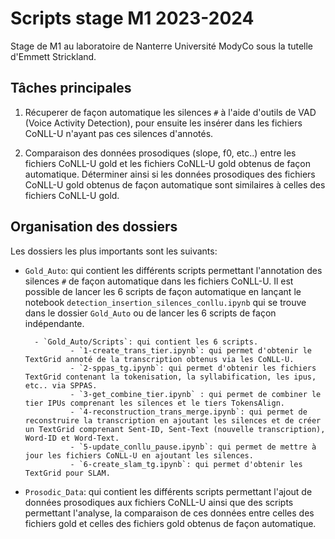 # Scripts stage M1 2023-2024

Stage de M1 au laboratoire de Nanterre Université ModyCo sous la tutelle d'Emmett Strickland.

## Tâches principales

1. Récuperer de façon automatique les silences `#` à l'aide d'outils de VAD (Voice Activity Detection), pour ensuite les insérer dans les fichiers CoNLL-U n'ayant pas ces silences d'annotés.

2. Comparaison des données prosodiques (slope, f0, etc..) entre les fichiers CoNLL-U gold et les fichiers CoNLL-U gold obtenus de façon automatique. Déterminer ainsi si les données prosodiques des fichiers CoNLL-U gold obtenus de façon automatique sont similaires à celles des fichiers CoNLL-U gold.

## Organisation des dossiers

Les dossiers les plus importants sont les suivants:

- `Gold_Auto`: qui contient les différents scripts permettant l'annotation des silences `#` de façon automatique dans les fichiers CoNLL-U. Il est possible de lancer les 6 scripts de façon automatique en lançant le notebook `detection_insertion_silences_conllu.ipynb` qui se trouve dans le dossier `Gold_Auto` ou de lancer les 6 scripts de façon indépendante.

        - `Gold_Auto/Scripts`: qui contient les 6 scripts.
                - `1-create_trans_tier.ipynb`: qui permet d'obtenir le TextGrid annoté de la transcription obtenus via les CoNLL-U.
                - `2-sppas_tg.ipynb`: qui permet d'obtenir les fichiers TextGrid contenant la tokenisation, la syllabification, les ipus, etc.. via SPPAS.
                - `3-get_combine_tier.ipynb` : qui permet de combiner le tier IPUs comprenant les silences et le tiers TokensAlign.
                - `4-reconstruction_trans_merge.ipynb`: qui permet de reconstruire la transcription en ajoutant les silences et de créer un TextGrid comprenant Sent-ID, Sent-Text (nouvelle transcription), Word-ID et Word-Text.
                - `5-update_conllu_pause.ipynb`: qui permet de mettre à jour les fichiers CoNLL-U en ajoutant les silences.
                - `6-create_slam_tg.ipynb`: qui permet d'obtenir les TextGrid pour SLAM.

- `Prosodic_Data`: qui contient les différents scripts permettant l'ajout de données prosodiques aux fichiers CoNLL-U ainsi que des scripts permettant l'analyse, la comparaison de ces données entre celles des fichiers gold et celles des fichiers gold obtenus de façon automatique.

